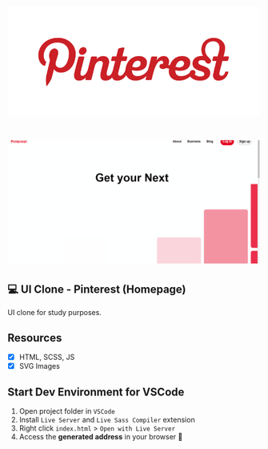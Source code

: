 <h1 align="center" >
    <img alt="Logo Pinterest" src="/.github/screenshots/logo.png" />
</h1>
<h1 align="center">
    <img alt="uiClonePinterest" title="uiClonePinterest" src="/.github/screenshots/pinterest.gif" />
</h1>

## 💻 UI Clone - Pinterest (Homepage)

UI clone for study purposes.

## Resources

- [x] HTML, SCSS, JS
- [x] SVG Images

## Start Dev Environment for VSCode

1. Open project folder in `VSCode`
2. Install `Live Server` and `Live Sass Compiler` extension
3. Right click `index.html` > `Open with Live Server`
4. Access the **generated address** in your browser 🚀

